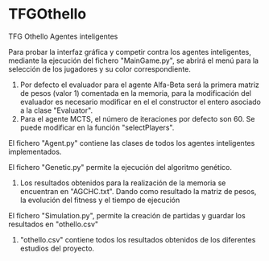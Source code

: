 # TFGOthello
TFG Othello Agentes inteligentes

Para probar la interfaz gráfica y competir contra los agentes inteligentes, mediante la ejecución del fichero "MainGame.py",
se abrirá el  menú para la selección de los jugadores y su color correspondiente.

1. Por defecto el evaluador para el agente Alfa-Beta será la primera matriz de pesos (valor 1) comentada en la memoria, para la modificación del evaluador es necesario modificar en el
el constructor el entero asociado a la clase "Evaluator".
2. Para el agente MCTS, el número de iteraciones por defecto son 60. Se puede modificar en la función "selectPlayers".

El fichero "Agent.py" contiene las clases de todos los agentes inteligentes implementados.

El fichero "Genetic.py" permite la ejecución del algoritmo genético.
1. Los resultados obtenidos para la realización de la memoria se encuentran en "AGCHC.txt". Dando como resultado la matriz de pesos, la evolución del fitness y el tiempo de ejecución

El fichero "Simulation.py", permite la creación de partidas y guardar los resultados en "othello.csv"
1. "othello.csv" contiene todos los resultados obtenidos de los diferentes estudios del proyecto.

